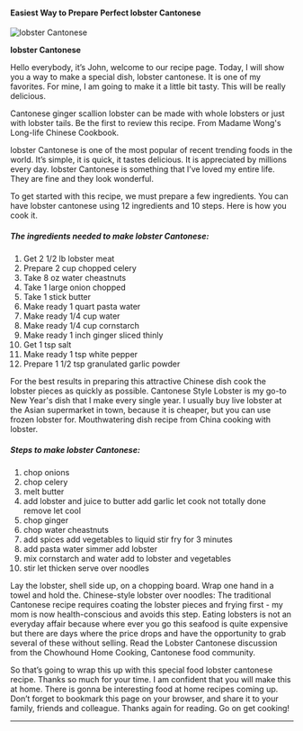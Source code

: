             

#### Easiest Way to Prepare Perfect lobster Cantonese

![lobster Cantonese](https://img-global.cpcdn.com/recipes/6246080593264640/751x532cq70/lobster-cantonese-recipe-main-photo.jpg)

**lobster Cantonese**

Hello everybody, it’s John, welcome to our recipe page. Today, I will show you a way to make a special dish, lobster cantonese. It is one of my favorites. For mine, I am going to make it a little bit tasty. This will be really delicious.

Cantonese ginger scallion lobster can be made with whole lobsters or just with lobster tails. Be the first to review this recipe. From Madame Wong's Long-life Chinese Cookbook.

lobster Cantonese is one of the most popular of recent trending foods in the world. It’s simple, it is quick, it tastes delicious. It is appreciated by millions every day. lobster Cantonese is something that I’ve loved my entire life. They are fine and they look wonderful.

To get started with this recipe, we must prepare a few ingredients. You can have lobster cantonese using 12 ingredients and 10 steps. Here is how you cook it.

##### The ingredients needed to make lobster Cantonese:

1.  Get 2 1/2 lb lobster meat
2.  Prepare 2 cup chopped celery
3.  Take 8 oz water cheastnuts
4.  Take 1 large onion chopped
5.  Take 1 stick butter
6.  Make ready 1 quart pasta water
7.  Make ready 1/4 cup water
8.  Make ready 1/4 cup cornstarch
9.  Make ready 1 inch ginger sliced thinly
10.  Get 1 tsp salt
11.  Make ready 1 tsp white pepper
12.  Prepare 1 1/2 tsp granulated garlic powder

For the best results in preparing this attractive Chinese dish cook the lobster pieces as quickly as possible. Cantonese Style Lobster is my go-to New Year's dish that I make every single year. I usually buy live lobster at the Asian supermarket in town, because it is cheaper, but you can use frozen lobster for. Mouthwatering dish recipe from China cooking with lobster.

##### Steps to make lobster Cantonese:

1.  chop onions
2.  chop celery
3.  melt butter
4.  add lobster and juice to butter add garlic let cook not totally done remove let cool
5.  chop ginger
6.  chop water cheastnuts
7.  add spices add vegetables to liquid stir fry for 3 minutes
8.  add pasta water simmer add lobster
9.  mix cornstarch and water add to lobster and vegetables
10.  stir let thicken serve over noodles

Lay the lobster, shell side up, on a chopping board. Wrap one hand in a towel and hold the. Chinese-style lobster over noodles: The traditional Cantonese recipe requires coating the lobster pieces and frying first - my mom is now health-conscious and avoids this step. Eating lobsters is not an everyday affair because where ever you go this seafood is quite expensive but there are days where the price drops and have the opportunity to grab several of these without selling. Read the Lobster Cantonese discussion from the Chowhound Home Cooking, Cantonese food community.

So that’s going to wrap this up with this special food lobster cantonese recipe. Thanks so much for your time. I am confident that you will make this at home. There is gonna be interesting food at home recipes coming up. Don’t forget to bookmark this page on your browser, and share it to your family, friends and colleague. Thanks again for reading. Go on get cooking!

* * *